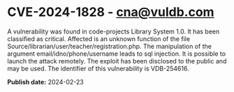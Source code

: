 # CVE-2024-1828 - cna@vuldb.com

A vulnerability was found in code-projects Library System 1.0. It has been classified as critical. Affected is an unknown function of the file Source/librarian/user/teacher/registration.php. The manipulation of the argument email/idno/phone/username leads to sql injection. It is possible to launch the attack remotely. The exploit has been disclosed to the public and may be used. The identifier of this vulnerability is VDB-254616.

**Publish date:** 2024-02-23
